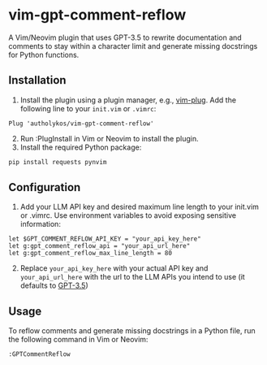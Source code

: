 # vim-gpt-comment-reflow

A Vim/Neovim plugin that uses GPT-3.5 to rewrite documentation and comments to stay within a character limit and generate missing docstrings for Python functions.

## Installation

1. Install the plugin using a plugin manager, e.g., [vim-plug](https://github.com/junegunn/vim-plug). Add the following line to your `init.vim` or `.vimrc`:

```vim
Plug 'autholykos/vim-gpt-comment-reflow'
```

2. Run :PlugInstall in Vim or Neovim to install the plugin.
3. Install the required Python package:

```bash
pip install requests pynvim
```

## Configuration

1. Add your LLM API key and desired maximum line length to your init.vim or .vimrc. Use environment variables to avoid exposing sensitive information:
```vim
let $GPT_COMMENT_REFLOW_API_KEY = "your_api_key_here"
let g:gpt_comment_reflow_api = "your_api_url_here"
let g:gpt_comment_reflow_max_line_length = 80
```
2. Replace `your_api_key_here` with your actual API key and `your_api_url_here` with the url to the LLM APIs you intend to use (it defaults to [GPT-3.5](https://api.openai.com/v1/engines/davinci-codex/completions))

## Usage

To reflow comments and generate missing docstrings in a Python file, run the following command in Vim or Neovim:

```vim
:GPTCommentReflow
```
